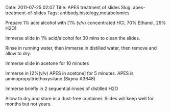 Date: 2011-07-25 02:07
Title: APES treatment of slides
Slug: apes-treatment-of-slides
Tags: antibody,histology,metabolomics







Prepare 1% acid alcohol with [1% (v/v) concentrated HCl, 70% Ethanol, 29% H2O]



Immerse slide in 1% acid/alcohol for 30 mins to clean the slides.



Rinse in running water, then immerse in distilled water, then remove and allow to dry.



Immerse slide in acetone for 10 minutes 



Immerse in [2%(v/v) APES in acetone] for 5 minutes. APES is aminopropyltriethoxysilane (Sigma A3648) 



Immerse briefly in 2 sequential rinses of distilled H2O 



Allow to dry and store in a dust-free container. Slides will keep well for months but not years.




